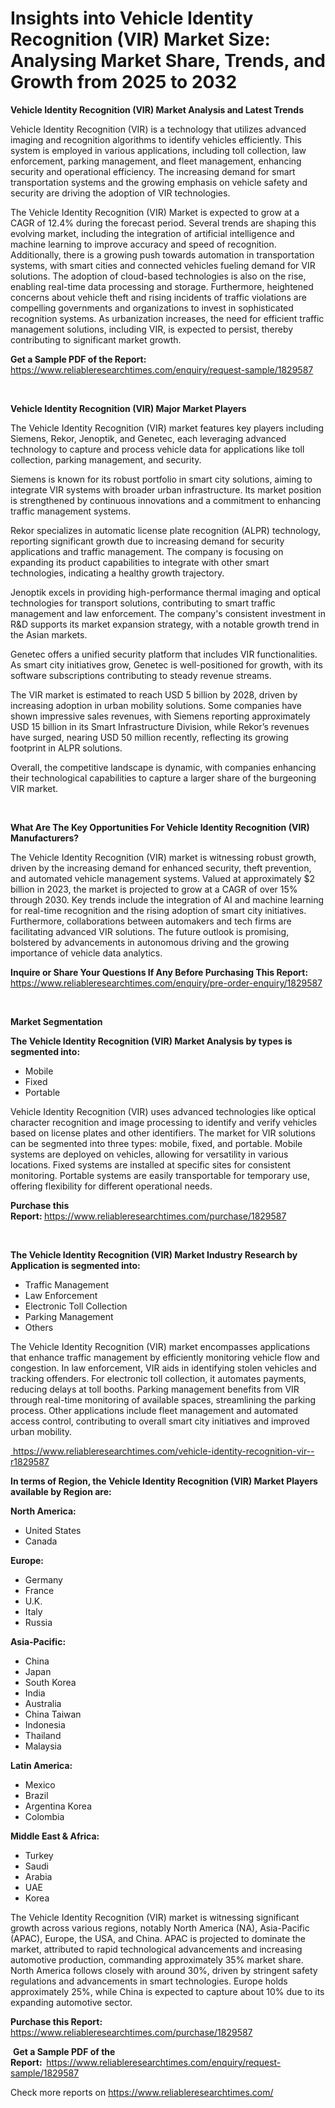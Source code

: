 <p><h1>Insights into Vehicle Identity Recognition (VIR) Market Size: Analysing Market Share, Trends, and Growth from 2025 to 2032</h1></p><p><strong>Vehicle Identity Recognition (VIR) Market Analysis and Latest Trends</strong></p>
<p><p>Vehicle Identity Recognition (VIR) is a technology that utilizes advanced imaging and recognition algorithms to identify vehicles efficiently. This system is employed in various applications, including toll collection, law enforcement, parking management, and fleet management, enhancing security and operational efficiency. The increasing demand for smart transportation systems and the growing emphasis on vehicle safety and security are driving the adoption of VIR technologies.</p><p>The Vehicle Identity Recognition (VIR) Market is expected to grow at a CAGR of 12.4% during the forecast period. Several trends are shaping this evolving market, including the integration of artificial intelligence and machine learning to improve accuracy and speed of recognition. Additionally, there is a growing push towards automation in transportation systems, with smart cities and connected vehicles fueling demand for VIR solutions. The adoption of cloud-based technologies is also on the rise, enabling real-time data processing and storage. Furthermore, heightened concerns about vehicle theft and rising incidents of traffic violations are compelling governments and organizations to invest in sophisticated recognition systems. As urbanization increases, the need for efficient traffic management solutions, including VIR, is expected to persist, thereby contributing to significant market growth.</p></p>
<p><strong>Get a Sample PDF of the Report:&nbsp;</strong> <a href="https://www.reliableresearchtimes.com/enquiry/request-sample/1829587?utm_campaign=3585&utm_medium=2&utm_source=Github&utm_content=ia&utm_term=31032025&utm_id=vehicle-identity-recognition-vir">https://www.reliableresearchtimes.com/enquiry/request-sample/1829587</a></p>
<p>&nbsp;</p>
<p><strong>Vehicle Identity Recognition (VIR) Major Market Players</strong></p>
<p><p>The Vehicle Identity Recognition (VIR) market features key players including Siemens, Rekor, Jenoptik, and Genetec, each leveraging advanced technology to capture and process vehicle data for applications like toll collection, parking management, and security. </p><p>Siemens is known for its robust portfolio in smart city solutions, aiming to integrate VIR systems with broader urban infrastructure. Its market position is strengthened by continuous innovations and a commitment to enhancing traffic management systems.</p><p>Rekor specializes in automatic license plate recognition (ALPR) technology, reporting significant growth due to increasing demand for security applications and traffic management. The company is focusing on expanding its product capabilities to integrate with other smart technologies, indicating a healthy growth trajectory.</p><p>Jenoptik excels in providing high-performance thermal imaging and optical technologies for transport solutions, contributing to smart traffic management and law enforcement. The company's consistent investment in R&D supports its market expansion strategy, with a notable growth trend in the Asian markets.</p><p>Genetec offers a unified security platform that includes VIR functionalities. As smart city initiatives grow, Genetec is well-positioned for growth, with its software subscriptions contributing to steady revenue streams.</p><p>The VIR market is estimated to reach USD 5 billion by 2028, driven by increasing adoption in urban mobility solutions. Some companies have shown impressive sales revenues, with Siemens reporting approximately USD 15 billion in its Smart Infrastructure Division, while Rekor’s revenues have surged, nearing USD 50 million recently, reflecting its growing footprint in ALPR solutions.</p><p>Overall, the competitive landscape is dynamic, with companies enhancing their technological capabilities to capture a larger share of the burgeoning VIR market.</p></p>
<p>&nbsp;</p>
<p><strong>What Are The Key Opportunities For Vehicle Identity Recognition (VIR) Manufacturers?</strong></p>
<p><p>The Vehicle Identity Recognition (VIR) market is witnessing robust growth, driven by the increasing demand for enhanced security, theft prevention, and automated vehicle management systems. Valued at approximately $2 billion in 2023, the market is projected to grow at a CAGR of over 15% through 2030. Key trends include the integration of AI and machine learning for real-time recognition and the rising adoption of smart city initiatives. Furthermore, collaborations between automakers and tech firms are facilitating advanced VIR solutions. The future outlook is promising, bolstered by advancements in autonomous driving and the growing importance of vehicle data analytics.</p></p>
<p><strong>Inquire or Share Your Questions If Any Before Purchasing This Report:</strong> <a href="https://www.reliableresearchtimes.com/enquiry/pre-order-enquiry/1829587?utm_campaign=3585&utm_medium=2&utm_source=Github&utm_content=ia&utm_term=31032025&utm_id=vehicle-identity-recognition-vir">https://www.reliableresearchtimes.com/enquiry/pre-order-enquiry/1829587</a></p>
<p>&nbsp;</p>
<p><strong>Market Segmentation</strong></p>
<p><strong>The Vehicle Identity Recognition (VIR) Market Analysis by types is segmented into:</strong></p>
<p><ul><li>Mobile</li><li>Fixed</li><li>Portable</li></ul></p>
<p><p>Vehicle Identity Recognition (VIR) uses advanced technologies like optical character recognition and image processing to identify and verify vehicles based on license plates and other identifiers. The market for VIR solutions can be segmented into three types: mobile, fixed, and portable. Mobile systems are deployed on vehicles, allowing for versatility in various locations. Fixed systems are installed at specific sites for consistent monitoring. Portable systems are easily transportable for temporary use, offering flexibility for different operational needs.</p></p>
<p><strong>Purchase this Report:&nbsp;</strong><a href="https://www.reliableresearchtimes.com/purchase/1829587?utm_campaign=3585&utm_medium=2&utm_source=Github&utm_content=ia&utm_term=31032025&utm_id=vehicle-identity-recognition-vir">https://www.reliableresearchtimes.com/purchase/1829587</a></p>
<p>&nbsp;</p>
<p><strong>The Vehicle Identity Recognition (VIR) Market Industry Research by Application is segmented into:</strong></p>
<p><ul><li>Traffic Management</li><li>Law Enforcement</li><li>Electronic Toll Collection</li><li>Parking Management</li><li>Others</li></ul></p>
<p><p>The Vehicle Identity Recognition (VIR) market encompasses applications that enhance traffic management by efficiently monitoring vehicle flow and congestion. In law enforcement, VIR aids in identifying stolen vehicles and tracking offenders. For electronic toll collection, it automates payments, reducing delays at toll booths. Parking management benefits from VIR through real-time monitoring of available spaces, streamlining the parking process. Other applications include fleet management and automated access control, contributing to overall smart city initiatives and improved urban mobility.</p></p>
<p><a href="https://www.reliableresearchtimes.com/vehicle-identity-recognition-vir--r1829587?utm_campaign=3585&utm_medium=2&utm_source=Github&utm_content=ia&utm_term=31032025&utm_id=vehicle-identity-recognition-vir">&nbsp;https://www.reliableresearchtimes.com/vehicle-identity-recognition-vir--r1829587</a></p>
<p><strong>In terms of Region, the Vehicle Identity Recognition (VIR) Market Players available by Region are:</strong></p>
<p>
    <p> <strong> North America: </strong>
        <ul>
            <li>United States</li>
            <li>Canada</li>
        </ul>
        </p> 
    <p> <strong> Europe: </strong>
        <ul>
            <li>Germany</li>
            <li>France</li>
            <li>U.K.</li>
            <li>Italy</li>
            <li>Russia</li>
        </ul>
        </p> 
    <p> <strong> Asia-Pacific: </strong>
        <ul>
            <li>China</li>
            <li>Japan</li>
            <li>South Korea</li>
            <li>India</li>
            <li>Australia</li>
            <li>China Taiwan</li>
            <li>Indonesia</li>
            <li>Thailand</li>
            <li>Malaysia</li>
        </ul>
        </p> 
    <p> <strong> Latin America: </strong>
        <ul>
            <li>Mexico</li>
            <li>Brazil</li>
            <li>Argentina Korea</li>
            <li>Colombia</li>
        </ul>
        </p> 
    <p> <strong> Middle East & Africa: </strong>
        <ul>
            <li>Turkey</li>
            <li>Saudi</li>
            <li>Arabia</li>
            <li>UAE</li>
            <li>Korea</li>
        </ul>
    </p>
    </p>
<p><p>The Vehicle Identity Recognition (VIR) market is witnessing significant growth across various regions, notably North America (NA), Asia-Pacific (APAC), Europe, the USA, and China. APAC is projected to dominate the market, attributed to rapid technological advancements and increasing automotive production, commanding approximately 35% market share. North America follows closely with around 30%, driven by stringent safety regulations and advancements in smart technologies. Europe holds approximately 25%, while China is expected to capture about 10% due to its expanding automotive sector.</p></p>
<p><strong>Purchase this Report: </strong><a href="https://www.reliableresearchtimes.com/purchase/1829587?utm_campaign=3585&utm_medium=2&utm_source=Github&utm_content=ia&utm_term=31032025&utm_id=vehicle-identity-recognition-vir">https://www.reliableresearchtimes.com/purchase/1829587</a></p>
<p>&nbsp;<strong>Get a Sample PDF of the Report:&nbsp;&nbsp;</strong><a href="https://www.reliableresearchtimes.com/enquiry/request-sample/1829587?utm_campaign=3585&utm_medium=2&utm_source=Github&utm_content=ia&utm_term=31032025&utm_id=vehicle-identity-recognition-vir">https://www.reliableresearchtimes.com/enquiry/request-sample/1829587</a></p>
<p><strong></strong></p>
<p>Check more reports on <a href="https://www.reliableresearchtimes.com/?utm_campaign=3585&utm_medium=2&utm_source=Github&utm_content=ia&utm_term=31032025&utm_id=vehicle-identity-recognition-vir">https://www.reliableresearchtimes.com/</a></p>